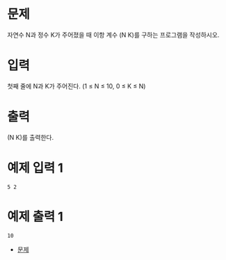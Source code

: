 # 문제

자연수 N과 정수 K가 주어졌을 때 이항 계수 (N K)를 구하는 프로그램을 작성하시오.

# 입력

첫째 줄에 N과 K가 주어진다. (1 ≤ N ≤ 10, 0 ≤ K ≤ N)

# 출력

(N K)를 출력한다.

# 예제 입력 1
```
5 2
```

# 예제 출력 1
```
10
```

- <a href="https://www.acmicpc.net/problem/11050" title="문제" target="_blank">문제</a>